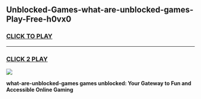 
## Unblocked-Games-what-are-unblocked-games-Play-Free-h0vx0
<h3>
<a href="https://premium76.site?title=what-are-unblocked-games&ref=10A">CLICK TO PLAY</a></h3>
<hr>

<h3>
<a href="https://premium76.site?title=what-are-unblocked-games&ref=10A">CLICK 2 PLAY</a>
  
</h3>

<a href="https://premium76.site?title=what-are-unblocked-games&ref=10A"><img src="https://clearcache.store/games.png"></a>


**what-are-unblocked-games games unblocked: Your Gateway to Fun and Accessible Online Gaming**
